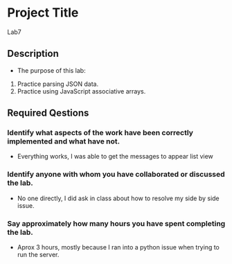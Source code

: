 # Project Title
Lab7

## Description

* The purpose of this lab:
1. Practice parsing JSON data.
2. Practice using JavaScript associative arrays.

## Required Qestions


### Identify what aspects of the work have been correctly implemented and what have not.

* Everything works, I was able to get the messages to appear list view

### Identify anyone with whom you have collaborated or discussed the lab.

* No one directly, I did ask in class about how to resolve my side by side issue.

### Say approximately how many hours you have spent completing the lab.

* Aprox 3 hours, mostly because I ran into a python issue when trying to run the server.